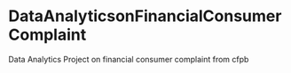 # DataAnalyticsonFinancialConsumerComplaint
Data Analytics Project on financial consumer complaint from cfpb
